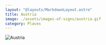 ```yaml
---
layout: "@layouts/MarkdownLayout.astro"
title: Austria
image: ./assets/images-of-signs/austria.gif
category: Places
---
```


![Austria](@signs/austria.gif)
